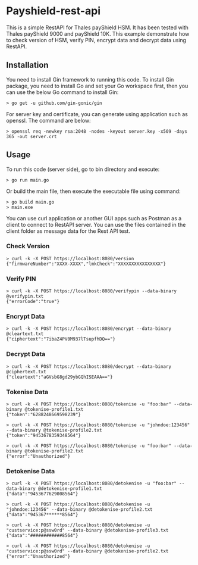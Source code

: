 # Payshield-rest-api

This is a simple RestAPI for Thales payShield HSM. It has been tested with Thales payShield 9000 and payShield 10K. This example demonstrate how to check version of HSM, verify PIN, encrypt data and decrypt data using RestAPI.

## Installation

You need to install Gin framework to running this code. To install Gin package, you need to install Go and set your Go workspace first, then you can use the below Go command to install Gin:
```
> go get -u github.com/gin-gonic/gin
```

For server key and certificate, you can generate using application such as openssl. The command are below:
```
> openssl req -newkey rsa:2048 -nodes -keyout server.key -x509 -days 365 -out server.crt
```

## Usage

To run this code (server side), go to bin directory and execute:
```
> go run main.go
```
Or build the main file, then execute the executable file using command:
```
> go build main.go
> main.exe
```

You can use curl application or another GUI apps such as Postman as a client to connect to RestAPI server. You can use the files contained in the client folder as message data for the Rest API test.

### Check Version
```
> curl -k -X POST https://localhost:8080/version
{"firmwareNumber":"XXXX-XXXX","lmkCheck":"XXXXXXXXXXXXXXXX"}
```

### Verify PIN
```
> curl -k -X POST https://localhost:8080/verifypin --data-binary @verifypin.txt
{"errorCode":"true"}
```

### Encrypt Data
```
> curl -k -X POST https://localhost:8080/encrypt --data-binary @cleartext.txt
{"ciphertext":"7ibaZ4PV0M937lTsupfhDQ=="}
```

### Decrypt Data
```
> curl -k -X POST https://localhost:8080/decrypt --data-binary @ciphertext.txt
{"cleartext":"aGVsbG8gd29ybGQhISEAAA=="}
```

### Tokenise Data
```
> curl -k -X POST https://localhost:8080/tokenise -u "foo:bar" --data-binary @tokenise-profile1.txt
{"token":"6288248669598239"}

> curl -k -X POST https://localhost:8080/tokenise -u "johndoe:123456" --data-binary @tokenise-profile2.txt
{"token":"9453678359348564"}

> curl -k -X POST https://localhost:8080/tokenise -u "foo:bar" --data-binary @tokenise-profile2.txt
{"error":"Unauthorized"}
```

### Detokenise Data
```
> curl -k -X POST https://localhost:8080/detokenise -u "foo:bar" --data-binary @detokenise-profile1.txt
{"data":"9453677629008564"}

> curl -k -X POST https://localhost:8080/detokenise -u "johndoe:123456" --data-binary @detokenise-profile2.txt
{"data":"945367******8564"}

> curl -k -X POST https://localhost:8080/detokenise -u "custservice:p@ssw0rd" --data-binary @detokenise-profile3.txt
{"data":"############8564"}

> curl -k -X POST https://localhost:8080/detokenise -u "custservice:p@ssw0rd" --data-binary @detokenise-profile2.txt
{"error":"Unauthorized"}
```
